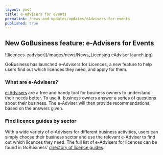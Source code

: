 ```yaml
---
layout: post
title: e-Advisers for events
permalink: /news-and-updates/updates/eAdvisers-for-events
published: true
---
```


## New GoBusiness feature: e-Advisers for Events

![licences-eadviser](/images/news/News_Licensing eAdviser launch.jpg)

GoBusiness has launched e-Advisers for Licences, a new feature to help users find out which licences they need, and apply for them.

### What are e-Advisers?

[e-Advisers](/e-services/guides-for-biz/) are a free and handy tool for business owners to understand their needs better. To use it, business owners answer a series of questions about their business. The e-Adviser will then provide recommendations, based on the answers given.

### Find licence guides by sector

With a wide variety of e-Advisers for different business activities, users can simply choose their business sector and use the relevant e-Adviser to find out which licences they need. The full list of e-Advisers for licences can be found in GoBusiness’ [directory of licence guides](/licences/find-licence-by-sector/).

